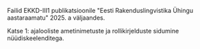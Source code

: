 Failid EKKD-III1 publikatsioonile "Eesti Rakenduslingvistika Ühingu aastaraamatu" 2025. a väljaandes.

Katse 1: ajalooliste ametinimetuste ja rollikirjelduste sidumine nüüdiskeelenditega.
